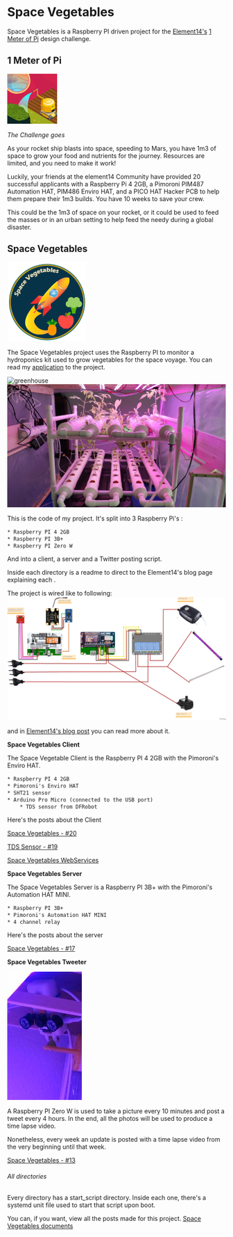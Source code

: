 # Space Vegetables

Space Vegetables is a Raspberry PI driven project for the [Element14\'s](https://www.element14.com/community/welcome) [1 Meter of Pi](https://www.element14.com/community/community/design-challenges/1-meter-of-pi?ICID=DCHmain-featured-top3challenges) design challenge. 

## 1 Meter of Pi
![1 meter of pi logo](Images/1meterPi_profile.png)

_The Challenge goes_

As your rocket ship blasts into space, speeding to Mars, you have 1m3 of space to grow your food and nutrients for the journey. Resources are limited, and you need to make it work!

 

 Luckily, your friends at the element14 Community have provided 20 successful applicants with a Raspberry Pi 4 2GB, a Pimoroni PIM487 Automation HAT, PIM486 Enviro HAT, and a PICO HAT Hacker PCB to help them prepare their 1m3 builds. You have 10 weeks to save your crew.

 This could be the 1m3 of space on your rocket, or it could be used to feed the masses or in an urban setting to help feed the needy during a global disaster.

## Space Vegetables
![space vegetables logo](Images/icon_space_vegetables.png)

The Space Vegetables project uses the Raspberry PI to monitor a hydroponics kit used to grow vegetables for the space voyage. 
You can read my [application](Documents/SpaceVegetablesApplication.pdf) to the project.


![greenhouse](Images/greenhose.jpg)
![greenhouse inside](Images/greenhouse_inside.jpg)


This is the code of my project. 
It's split into 3 Raspberry Pi's :

	* Raspberry PI 4 2GB
	* Raspberry PI 3B+
	* Raspberry PI Zero W


And into a client, a server and a Twitter posting script.

Inside each directory is a readme to direct to the Element14's blog page explaining each . 

The project is wired like to following:
![Space Vegetables Wiring](Images/SpaceVegetables-wiring-v2_bb.jpg)

and in [Element14's blog post](https://www.element14.com/community/community/design-challenges/1-meter-of-pi/blog/2020/12/04/space-vegetables-10-software-0-wiring-and-python-programs) you can read more about it.


**Space Vegetables Client** 

The Space Vegetable Client is the Raspberry PI 4 2GB with the Pimoroni's Enviro HAT. 

	* Raspberry PI 4 2GB
	* Pimoroni's Enviro HAT
	* SHT21 sensor
	* Arduino Pro Micro (connected to the USB port)
		* TDS sensor from DFRobot

Here's the posts about the Client

[Space Vegetables - #20](https://www.element14.com/community/community/design-challenges/1-meter-of-pi/blog/2020/12/18/space-vegetables-19-software-4-client)

[TDS Sensor - #19](https://www.element14.com/community/community/design-challenges/1-meter-of-pi/blog/2020/12/22/space-vegetables-19-software-4-client-0-tds)

[Space Vegetables WebServices](https://www.element14.com/community/community/design-challenges/1-meter-of-pi/blog/2020/11/25/space-vegetables-9-software-1-client-and-webservices)

**Space Vegetables Server**

The Space Vegetables Server is a Raspberry PI 3B+ with the Pimoroni's Automation HAT MINI.

	* Raspberry PI 3B+
	* Pimoroni's Automation HAT MINI
	* 4 channel relay

Here's the posts about the server

[Space Vegetables - #17](https://www.element14.com/community/community/design-challenges/1-meter-of-pi/blog/2020/12/09/space-vegetables-15-software-3-server)

**Space Vegetables Tweeter**

![Space Vegetables Tweeter](Images/tweeter.jpg)


A Raspberry PI Zero W is used to take a picture every 10 minutes and post a tweet every 4 hours. In the end, all the photos will be used to produce a time lapse video. 

Nonetheless, every week an update is posted with a time lapse video from the very beginning until that week. 

[Space Vegetables - #13](https://www.element14.com/community/community/design-challenges/1-meter-of-pi/blog/2020/11/27/space-vegetables-10-software-2-picture-and-tweeting)


###### All directories

Every directory has a start_script directory. Inside each one, there's a systemd unit file used to start that script upon boot. 


You can, if you want, view all the posts made for this project.
[Space Vegetables documents](https://www.element14.com/community/community/design-challenges/1-meter-of-pi/content?filterID=contentstatus%5Bpublished%5D~language~language%5Bcpl%5D&filterID=contentstatus%5Bpublished%5D~tag%5Bspace+vegetables%5D)

